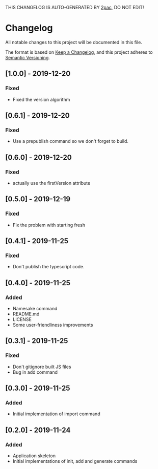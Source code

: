 THIS CHANGELOG IS AUTO-GENERATED BY [2pac](https://github.com/vgalaktionov/2pac), DO NOT EDIT!

# Changelog

All notable changes to this project will be documented in this file.

The format is based on [Keep a Changelog](https://keepachangelog.com/en/1.0.0/),
and this project adheres to [Semantic Versioning](https://semver.org/spec/v2.0.0.html).

## [1.0.0] - 2019-12-20

### Fixed

-   Fixed the version algorithm

## [0.6.1] - 2019-12-20

### Fixed

-   Use a prepublish command so we don't forget to build.

## [0.6.0] - 2019-12-20

### Fixed

-   actually use the firstVersion attribute

## [0.5.0] - 2019-12-19

### Fixed

-   Fix the problem with starting fresh

## [0.4.1] - 2019-11-25

### Fixed

-   Don't publish the typescript code.

## [0.4.0] - 2019-11-25

### Added

-   Namesake command
-   README.md
-   LICENSE
-   Some user-friendliness improvements

## [0.3.1] - 2019-11-25

### Fixed

-   Don't gitignore built JS files
-   Bug in add command

## [0.3.0] - 2019-11-25

### Added

-   Initial implementation of import command

## [0.2.0] - 2019-11-24

### Added

-   Application skeleton
-   Initial implementations of init, add and generate commands